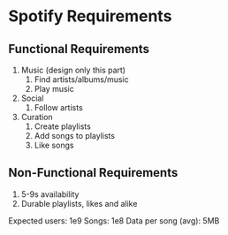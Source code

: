 # Spotify Requirements

## Functional Requirements

1. Music (design only this part)
    1. Find artists/albums/music
    2. Play music
2. Social 
    1. Follow artists
3. Curation
    1. Create playlists
    2. Add songs to playlists
    3. Like songs

## Non-Functional Requirements

1. 5-9s availability
2. Durable playlists, likes and alike

Expected users: 1e9
Songs: 1e8
Data per song (avg): 5MB
